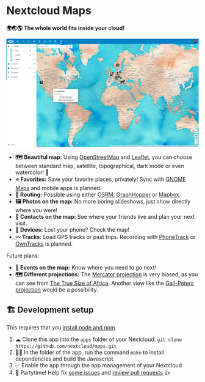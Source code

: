 # Nextcloud Maps

**🌍🌏🌎 The whole world fits inside your cloud!**

![](screenshots/screenshot1.png)

- **🗺 Beautiful map:** Using [OpenStreetMap](https://www.openstreetmap.org) and [Leaflet](https://leafletjs.com), you can choose between standard map, satellite, topographical, dark mode or even watercolor! 🎨
- **⭐ Favorites:** Save your favorite places, privately! Sync with [GNOME Maps](https://github.com/nextcloud/maps/issues/30) and mobile apps is planned.
- **🧭 Routing:** Possible using either [OSRM](http://project-osrm.org), [GraphHopper](https://www.graphhopper.com) or [Mapbox](https://www.mapbox.com).
- **🖼 Photos on the map:** No more boring slideshows, just show directly where you were!
- **🙋 Contacts on the map:** See where your friends live and plan your next visit.
- **📱 Devices:** Lost your phone? Check the map!
- **〰 Tracks:** Load GPS tracks or past trips. Recording with [PhoneTrack](https://f-droid.org/en/packages/net.eneiluj.nextcloud.phonetrack/) or [OwnTracks](https://owntracks.org) is planned.

Future plans:
- **📆 Events on the map:** Know where you need to go next!
- **🗺 Different projections:** The [Mercator projection](https://en.wikipedia.org/wiki/Mercator_projection) is very biased, as you can see from [The True Size of Africa](http://kai.sub.blue/en/africa.html). Another view like the [Gall-Peters projection](https://en.wikipedia.org/wiki/Gall%E2%80%93Peters_projection) would be a possibility.


## 🏗 Development setup

This requires that you [install node and npm](https://www.npmjs.com/get-npm).

1. ☁ Clone this app into the `apps` folder of your Nextcloud: `git clone https://github.com/nextcloud/maps.git`
2. 👩‍💻 In the folder of the app, run the command `make` to install dependencies and build the Javascript.
3. ✅ Enable the app through the app management of your Nextcloud
4. 🎉 Partytime! Help fix [some issues](https://github.com/nextcloud/maps/issues) and [review pull requests](https://github.com/nextcloud/maps/pulls) 👍
